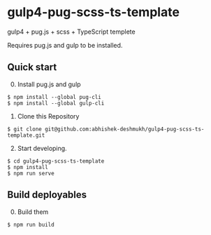 # gulp4-pug-scss-ts-template

gulp4 + pug.js + scss + TypeScript templete

Requires pug.js and gulp to be installed.

## Quick start

0. Install pug.js and gulp

```
$ npm install --global pug-cli
$ npm install --global gulp-cli
```

1. Clone this Repository
```
$ git clone git@github.com:abhishek-deshmukh/gulp4-pug-scss-ts-template.git
```

2. Start developing.

```
$ cd gulp4-pug-scss-ts-template
$ npm install
$ npm run serve
```

## Build deployables

0. Build them
```
$ npm run build
```
